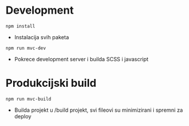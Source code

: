 # Development
`npm install`
- Instalacija svih paketa
  
`npm run mvc-dev` 
- Pokrece development server i builda SCSS i javascript

# Produkcijski build
`npm run mvc-build`
- Builda projekt u /build projekt, svi fileovi su minimizirani i spremni za deploy